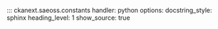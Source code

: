 

::: ckanext.saeoss.constants
    handler: python
    options:
        docstring_style: sphinx
        heading_level: 1
        show_source: true